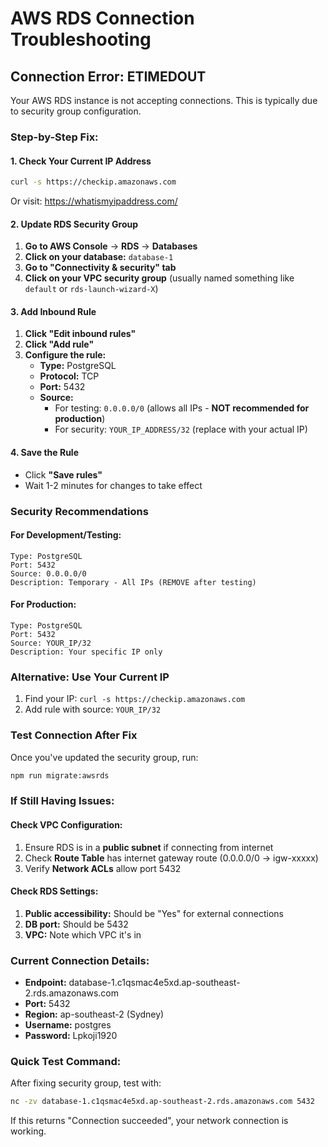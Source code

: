 # AWS RDS Connection Troubleshooting

## Connection Error: ETIMEDOUT

Your AWS RDS instance is not accepting connections. This is typically due to security group configuration.

### Step-by-Step Fix:

#### 1. Check Your Current IP Address
```bash
curl -s https://checkip.amazonaws.com
```
Or visit: https://whatismyipaddress.com/

#### 2. Update RDS Security Group

1. **Go to AWS Console** → **RDS** → **Databases**
2. **Click on your database:** `database-1`
3. **Go to "Connectivity & security" tab**
4. **Click on your VPC security group** (usually named something like `default` or `rds-launch-wizard-X`)

#### 3. Add Inbound Rule
1. **Click "Edit inbound rules"**
2. **Click "Add rule"**
3. **Configure the rule:**
   - **Type:** PostgreSQL
   - **Protocol:** TCP
   - **Port:** 5432
   - **Source:** 
     - For testing: `0.0.0.0/0` (allows all IPs - **NOT recommended for production**)
     - For security: `YOUR_IP_ADDRESS/32` (replace with your actual IP)

#### 4. Save the Rule
- Click **"Save rules"**
- Wait 1-2 minutes for changes to take effect

### Security Recommendations

#### For Development/Testing:
```
Type: PostgreSQL
Port: 5432
Source: 0.0.0.0/0
Description: Temporary - All IPs (REMOVE after testing)
```

#### For Production:
```
Type: PostgreSQL
Port: 5432
Source: YOUR_IP/32
Description: Your specific IP only
```

### Alternative: Use Your Current IP
1. Find your IP: `curl -s https://checkip.amazonaws.com`
2. Add rule with source: `YOUR_IP/32`

### Test Connection After Fix
Once you've updated the security group, run:
```bash
npm run migrate:awsrds
```

### If Still Having Issues:

#### Check VPC Configuration:
1. Ensure RDS is in a **public subnet** if connecting from internet
2. Check **Route Table** has internet gateway route (0.0.0.0/0 → igw-xxxxx)
3. Verify **Network ACLs** allow port 5432

#### Check RDS Settings:
1. **Public accessibility:** Should be "Yes" for external connections
2. **DB port:** Should be 5432
3. **VPC:** Note which VPC it's in

### Current Connection Details:
- **Endpoint:** database-1.c1qsmac4e5xd.ap-southeast-2.rds.amazonaws.com
- **Port:** 5432
- **Region:** ap-southeast-2 (Sydney)
- **Username:** postgres
- **Password:** Lpkoji1920

### Quick Test Command:
After fixing security group, test with:
```bash
nc -zv database-1.c1qsmac4e5xd.ap-southeast-2.rds.amazonaws.com 5432
```

If this returns "Connection succeeded", your network connection is working.
